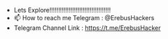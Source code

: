 - Lets Explore!!!!!!!!!!!!!!!!!!!!!!!!!!!!!!!!!!!
- 📫 How to reach me  Telegram : @ErebusHackers
- Telegram Channel Link : https://t.me/ErebusHacker

<!---
ErebusHackers/ErebusHackers is a ✨ special ✨ repository because its `README.md` (this file) appears on your GitHub profile.
You can click the Preview link to take a look at your changes.
--->
